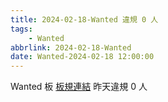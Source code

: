 ```yaml
---
title: 2024-02-18-Wanted 違規 0 人
tags:
    - Wanted
abbrlink: 2024-02-18-Wanted
date: Wanted-2024-02-18 12:00:00
---
```

Wanted 板 [板規連結](https://www.ptt.cc/bbs/Wanted/M.1608829773.A.D3B.html)
昨天違規 0 人
